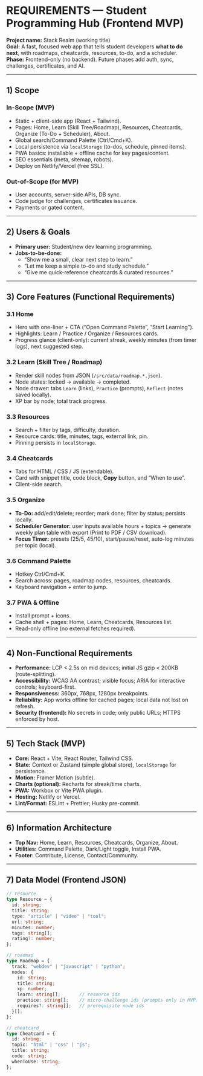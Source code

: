 # REQUIREMENTS — Student Programming Hub (Frontend MVP)

**Project name:** Stack Realm (working title)  
**Goal:** A fast, focused web app that tells student developers **what to do next**, with roadmaps, cheatcards, resources, to-do, and a scheduler.  
**Phase:** Frontend-only (no backend). Future phases add auth, sync, challenges, certificates, and AI.

---

## 1) Scope

### In-Scope (MVP)
- Static + client-side app (React + Tailwind).
- Pages: Home, Learn (Skill Tree/Roadmap), Resources, Cheatcards, Organize (To-Do + Scheduler), About.
- Global search/Command Palette (Ctrl/Cmd+K).
- Local persistence via `localStorage` (to-dos, schedule, pinned items).
- PWA basics: installable + offline cache for key pages/content.
- SEO essentials (meta, sitemap, robots).
- Deploy on Netlify/Vercel (free SSL).

### Out-of-Scope (for MVP)
- User accounts, server-side APIs, DB sync.
- Code judge for challenges, certificates issuance.
- Payments or gated content.

---

## 2) Users & Goals

- **Primary user:** Student/new dev learning programming.
- **Jobs-to-be-done:**
  - “Show me a small, clear next step to learn.”
  - “Let me keep a simple to-do and study schedule.”
  - “Give me quick-reference cheatcards & curated resources.”

---

## 3) Core Features (Functional Requirements)

### 3.1 Home
- Hero with one-liner + CTA (“Open Command Palette”, “Start Learning”).
- Highlights: Learn / Practice / Organize / Resources cards.
- Progress glance (client-only): current streak, weekly minutes (from timer logs), next suggested step.

### 3.2 Learn (Skill Tree / Roadmap)
- Render skill nodes from JSON (`/src/data/roadmap.*.json`).
- Node states: locked → available → completed.
- Node drawer: tabs `Learn` (links), `Practice` (prompts), `Reflect` (notes saved locally).
- XP bar by node; total track progress.

### 3.3 Resources
- Search + filter by tags, difficulty, duration.
- Resource cards: title, minutes, tags, external link, pin.
- Pinning persists in `localStorage`.

### 3.4 Cheatcards
- Tabs for HTML / CSS / JS (extendable).
- Card with snippet title, code block, **Copy** button, and “When to use”.
- Client-side search.

### 3.5 Organize
- **To-Do:** add/edit/delete; reorder; mark done; filter by status; persists locally.
- **Scheduler Generator:** user inputs available hours + topics → generate weekly plan table with export (Print to PDF / CSV download).
- **Focus Timer:** presets (25/5, 45/10), start/pause/reset, auto-log minutes per topic (local).

### 3.6 Command Palette
- Hotkey Ctrl/Cmd+K.
- Search across: pages, roadmap nodes, resources, cheatcards.
- Keyboard navigation + enter to jump.

### 3.7 PWA & Offline
- Install prompt + icons.
- Cache shell + pages: Home, Learn, Cheatcards, Resources list.
- Read-only offline (no external fetches required).

---

## 4) Non-Functional Requirements

- **Performance:** LCP < 2.5s on mid devices; initial JS gzip < 200KB (route-splitting).
- **Accessibility:** WCAG AA contrast; visible focus; ARIA for interactive controls; keyboard-first.
- **Responsiveness:** 360px, 768px, 1280px breakpoints.
- **Reliability:** App works offline for cached pages; local data not lost on refresh.
- **Security (frontend):** No secrets in code; only public URLs; HTTPS enforced by host.

---

## 5) Tech Stack (MVP)

- **Core:** React + Vite, React Router, Tailwind CSS.
- **State:** Context or Zustand (simple global store), `localStorage` for persistence.
- **Motion:** Framer Motion (subtle).
- **Charts (optional):** Recharts for streak/time charts.
- **PWA:** Workbox or Vite PWA plugin.
- **Hosting:** Netlify or Vercel.
- **Lint/Format:** ESLint + Prettier; Husky pre-commit.

---

## 6) Information Architecture

- **Top Nav:** Home, Learn, Resources, Cheatcards, Organize, About.
- **Utilities:** Command Palette, Dark/Light toggle, Install PWA.
- **Footer:** Contribute, License, Contact/Community.

---

## 7) Data Model (Frontend JSON)

```ts
// resource
type Resource = {
  id: string;
  title: string;
  type: "article" | "video" | "tool";
  url: string;
  minutes: number;
  tags: string[];
  rating?: number;
};

// roadmap
type Roadmap = {
  track: "webdev" | "javascript" | "python";
  nodes: {
    id: string;
    title: string;
    xp: number;
    learn: string[];       // resource ids
    practice: string[];    // micro-challenge ids (prompts only in MVP)
    requires?: string[];   // prerequisite node ids
  }[];
};

// cheatcard
type Cheatcard = {
  id: string;
  topic: "html" | "css" | "js";
  title: string;
  code: string;
  whenToUse: string;
};

